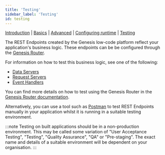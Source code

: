 ```yaml
---
title: 'Testing'
sidebar_label: 'Testing'
id: testing
---
```


[Introduction](/server-modules/integration/rest-endpoints/introduction/)  | [Basics](/server-modules/integration/rest-endpoints/basics/) | [Advanced](/server-modules/integration/rest-endpoints/advanced/) | [Configuring runtime](/server-modules/integration/rest-endpoints/configuring-runtime/) | [Testing](/server-modules/integration/rest-endpoints/testing/)

The REST Endpoints created by the Genesis low-code platform reflect your application's business logic. These endpoints can be be configured through the [Genesis Router](/server-modules/configuring-runtime/genesis-router/).

For information on how to test this business logic, see one of the following:
* [Data Servers](/server-modules/data-server/testing/)
* [Request Servers](/server-modules/request-server/testing/)
* [Event Handlers](/server-modules/event-handler/testing/)

You can find more details on how to test using the Genesis Router in the [Genesis Router documentation](/server-modules/configuring-runtime/genesis-router/#testing-the-genesis-router).

Alternatively, you can use a tool such as [Postman](https://www.postman.com/) to test REST Endpoints manually in your application whilst it is running in a suitable testing environment.

:::note
Testing on built applications should be in a non-production environment. This may be called some variation of "User Acceptance Testing", "Testing", "Quality Assurance", "QA" or "Pre-staging". The exact name and details of a suitable environment will be dependent on your organisation.
:::
